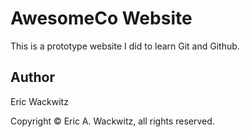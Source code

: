 # AwesomeCo Website

This is a prototype website I did to learn Git and Github.

## Author

Eric Wackwitz

Copyright © Eric A. Wackwitz, all rights reserved.